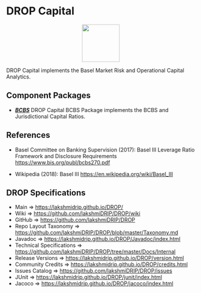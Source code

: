 # DROP Capital

<p align="center"><img src="https://github.com/lakshmiDRIP/DROP/blob/master/DRIP_Logo.gif?raw=true" width="100"></p>

DROP Capital implements the Basel Market Risk and Operational Capital Analytics.


## Component Packages

 * [***BCBS***](https://github.com/lakshmiDRIP/DROP/tree/master/src/main/java/org/drip/capital/bcbs)
 DROP Capital BCBS Package implements the BCBS and Jurisdictional Capital Ratios.


## References

 * Basel Committee on Banking Supervision (2017): Basel III Leverage Ratio Framework and Disclosure Requirements https://www.bis.org/publ/bcbs270.pdf

 * Wikipedia (2018): Basel III https://en.wikipedia.org/wiki/Basel_III


## DROP Specifications

 * Main                     => https://lakshmidrip.github.io/DROP/
 * Wiki                     => https://github.com/lakshmiDRIP/DROP/wiki
 * GitHub                   => https://github.com/lakshmiDRIP/DROP
 * Repo Layout Taxonomy     => https://github.com/lakshmiDRIP/DROP/blob/master/Taxonomy.md
 * Javadoc                  => https://lakshmidrip.github.io/DROP/Javadoc/index.html
 * Technical Specifications => https://github.com/lakshmiDRIP/DROP/tree/master/Docs/Internal
 * Release Versions         => https://lakshmidrip.github.io/DROP/version.html
 * Community Credits        => https://lakshmidrip.github.io/DROP/credits.html
 * Issues Catalog           => https://github.com/lakshmiDRIP/DROP/issues
 * JUnit                    => https://lakshmidrip.github.io/DROP/junit/index.html
 * Jacoco                   => https://lakshmidrip.github.io/DROP/jacoco/index.html
